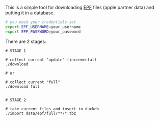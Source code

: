 This is a simple tool for downloading [EPF](https://performance-partners.apple.com/epf) files (apple partner data) and putting it in a database.

```bash
# you need your credentials set
export EPF_USERNAME=your_username
export EPF_PASSWORD=your_password
```

There are 2 stages:

```
# STAGE 1

# collect current "update" (incremental)
./download

# or

# collect current "full"
./download full


# STAGE 2

# take current files and insert in duckdb
./import data/epf/full/**/*.tbz
```
